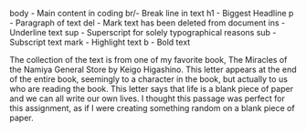 body - Main content in coding
br/- Break line in text
h1 - Biggest Headline
p - Paragraph of text
del - Mark text has been deleted from document
ins - Underline text
sup - Superscript for solely typographical reasons
sub - Subscript text
mark - Highlight text 
b - Bold text

The collection of the text is from one of my favorite book, The Miracles of the Namiya General Store by Keigo Higashino.
This letter appears at the end of the entire book, seemingly to a character in the book, but actually to us who are reading the book.
This letter says that life is a blank piece of paper and we can all write our own lives.
I thought this passage was perfect for this assignment, as if I were creating something random on a blank piece of paper.


